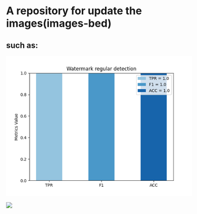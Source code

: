 # A repository for update the images(images-bed)
## such as:
<img src="https://raw.githubusercontent.com/YLscnu/Public-Images/main/images/Figure_1.png"  />

![](https://elonhwang-1305448791.cos.ap-nanjing.myqcloud.com/images/20250312200130700.png)
